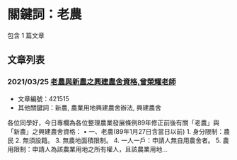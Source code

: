 # 關鍵詞：老農

包含 1 篇文章

## 文章列表

### 2021/03/25 [老農與新農之興建農舍資格,曾榮耀老師](../../articles/421515_%E8%80%81%E8%BE%B2%E8%88%87%E6%96%B0%E8%BE%B2%E4%B9%8B%E8%88%88%E5%BB%BA%E8%BE%B2%E8%88%8D%E8%B3%87%E6%A0%BC%2C%E6%9B%BE%E6%A6%AE%E8%80%80%E8%80%81%E5%B8%AB.md)
- 文章編號：421515
- 其他關鍵詞：新農, 農業用地興建農舍辦法, 興建農舍

各位同學好，今日專欄為各位整理農業發展條例89年修正前後有關「老農」與「新農」之興建農舍資格： • 一、老農(89年1月27日含當日以前) 1. 身分限制：農民 2. 無須設籍。 3. 無農地面積限制。 4. 一人一戶：申請人無自用農舍者。 5. 農用限制：申請人為該農業用地之所有權人，且該農業用地...
